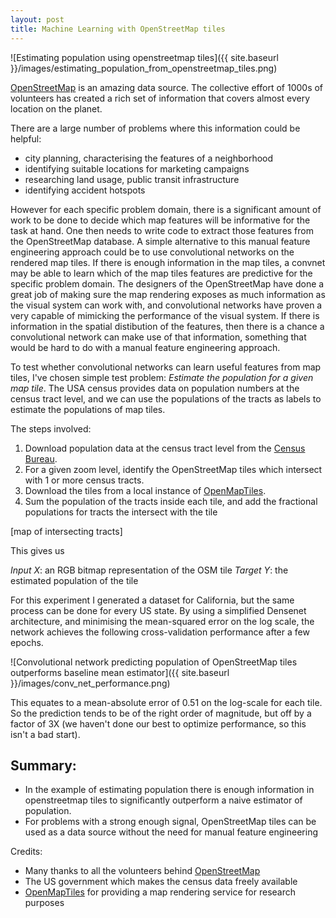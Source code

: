 ```yaml
---
layout: post
title: Machine Learning with OpenStreetMap tiles
---
```


![Estimating population using openstreetmap tiles]({{ site.baseurl }}/images/estimating_population_from_openstreetmap_tiles.png)

[OpenStreetMap](https://www.openstreetmap.org/) is an amazing data source.  The collective effort of 1000s of volunteers has created a rich set of information that covers almost every location on the planet.

There are a large number of problems where this information could be helpful:
- city planning, characterising the features of a neighborhood
- identifying suitable locations for marketing campaigns
- researching land usage, public transit infrastructure
- identifying accident hotspots

However for each specific problem domain, there is a significant amount of work to be done to decide which map features will be informative for the task at hand.  One then needs to write code to extract those features from the OpenStreetMap database.  A simple alternative to this manual feature engineering approach could be to use convolutional networks on the rendered map tiles.  If there is enough information in the map tiles, a convnet may be able to learn which of the map tiles features are predictive for the specific problem domain.  The designers of the OpenStreetMap have done a great job of making sure the map rendering exposes as much information as the visual system can work with, and convolutional networks have proven a very capable of mimicking the performance of the visual system.  If there is information in the spatial distibution of the features, then there is a chance a convolutional network can make use of that information, something that would be hard to do with a manual feature engineering approach.

To test whether convolutional networks can learn useful features from map tiles, I've chosen simple test problem:  *Estimate the population for a given map tile*.  The USA census provides data on population numbers at the census tract level, and we can use the populations of the tracts as labels to estimate the populations of map tiles.

The steps involved:
1. Download population data at the census tract level from the [Census Bureau](https://www.census.gov/geo/reference/centersofpop.html).
2. For a given zoom level, identify the OpenStreetMap tiles which intersect with 1 or more census tracts.
3. Download the tiles from a local instance of [OpenMapTiles](https://openmaptiles.org/).
4. Sum the population of the tracts inside each tile, and add the fractional populations for tracts the intersect with the tile

[map of intersecting tracts]

This gives us

*Input X*: an RGB bitmap representation of the OSM tile
*Target Y*: the estimated population of the tile

For this experiment I generated a dataset for California, but the same process can be done for every US state.  By using a simplified Densenet architecture, and minimising the mean-squared error on the log scale, the network achieves the following cross-validation performance after a few epochs.

![Convolutional network predicting population of OpenStreetMap tiles outperforms baseline mean estimator]({{ site.baseurl }}/images/conv_net_performance.png)

This equates to a mean-absolute error of 0.51 on the log-scale for each tile.  So the prediction tends to be of the right order of magnitude, but off by a factor of 3X (we haven't done our best to optimize performance, so this isn't a bad start).

## Summary:

- In the example of estimating population there is enough information in openstreetmap tiles to significantly outperform a naive estimator of population.
- For problems with a strong enough signal, OpenStreetMap tiles can be used as a data source without the need for manual feature engineering

Credits:
- Many thanks to all the volunteers behind [OpenStreetMap](https://www.openstreetmap.org/)
- The US government which makes the census data freely available
- [OpenMapTiles](https://openmaptiles.org/) for providing a map rendering service for research purposes
